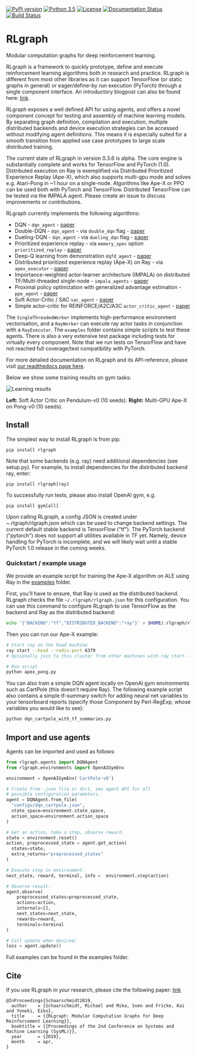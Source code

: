 [![PyPI version](https://badge.fury.io/py/rlgraph.svg)](https://badge.fury.io/py/rlgraph)
[![Python 3.5](https://img.shields.io/badge/python-3.5-orange.svg)](https://www.python.org/downloads/release/python-356/)
[![License](https://img.shields.io/badge/License-Apache%202.0-blue.svg)](https://github.com/rlgraph/rlgraph/blob/master/LICENSE)
[![Documentation Status](https://readthedocs.org/projects/rlgraph/badge/?version=latest)](https://rlgraph.readthedocs.io/en/latest/?badge=latest)
[![Build Status](https://travis-ci.org/rlgraph/rlgraph.svg?branch=master)](https://travis-ci.org/rlgraph/rlgraph)

# RLgraph
Modular computation graphs for deep reinforcement learning.

RLgraph is a framework to quickly prototype, define and execute reinforcement learning
algorithms both in research and practice. RLgraph is different from most other libraries as it can support
TensorFlow (or static graphs in general) or eager/define-by run execution (PyTorch) through
a single component interface. An introductory blogpost can also be found here: [link](https://rlgraph.github.io/rlgraph/2019/01/04/introducing-rlgraph.html).
 
RLgraph exposes a well defined API for using agents, and offers a novel component concept
for testing and assembly of machine learning models. By separating graph definition, compilation and execution,
multiple distributed backends and device execution strategies can be accessed without modifying
agent definitions. This means it is especially suited for a smooth transition from applied use case prototypes
to large scale distributed training.

The current state of RLgraph in version 0.3.6 is alpha. The core engine is substantially complete
and works for TensorFlow and PyTorch (1.0). Distributed execution on Ray is exemplified via Distributed
Prioritized Experience Replay (Ape-X), which also supports multi-gpu mode and solves e.g. Atari-Pong in ~1 hour
on a single-node. Algorithms like Ape-X or PPO can be used both with PyTorch and TensorFlow. Distributed TensorFlow can
be tested via the IMPALA agent. Please create an issue to discuss improvements or contributions.
 
RLgraph currently implements the following algorithms:

- DQN - ```dqn_agent``` -  [paper](https://www.cs.toronto.edu/~vmnih/docs/dqn.pdf)
- Double-DQN - ```dqn_agent``` - via ```double_dqn``` flag -  [paper](https://www.aaai.org/ocs/index.php/AAAI/AAAI16/paper/download/12389/11847)
- Dueling-DQN - ```dqn_agent``` - via ```dueling_dqn``` flag -  [paper](https://arxiv.org/abs/1509.06461)
- Prioritized experience replay - via ```memory_spec``` option ```prioritized_replay``` - [paper](https://arxiv.org/abs/1511.05952)
- Deep-Q learning from demonstration ```dqfd_agent``` - [paper](https://arxiv.org/abs/1704.03732)
- Distributed prioritized experience replay (Ape-X) on Ray - via `apex_executor` - [paper](https://arxiv.org/abs/1803.00933)
- Importance-weighted actor-learner architecture (IMPALA) on distributed TF/Multi-threaded single-node - ```impala_agents``` - [paper](https://arxiv.org/abs/1802.01561)
- Proximal policy optimization with generalized advantage estimation - ```ppo_agent``` - [paper](https://arxiv.org/abs/1707.06347)
- Soft Actor-Critic / SAC ```sac_agent``` - [paper](https://arxiv.org/abs/1801.01290)
- Simple actor-critic for REINFORCE/A2C/A3C ```actor_critic_agent``` - [paper](https://arxiv.org/abs/1602.01783)

The ```SingleThreadedWorker``` implements high-performance environment vectorisation, and a ```RayWorker``` can execute
ray actor tasks in conjunction with a ```RayExecutor```. The ```examples``` folder contains simple scripts to 
test these agents. There is also a very extensive test package including tests for virtually every component. Note
that we run tests on TensorFlow and have not reached full coverage/test compatibility with PyTorch. 

For more detailed documentation on RLgraph and its API-reference, please visit
[our readthedocs page here](https://rlgraph.readthedocs.io).

Below we show some training results on gym tasks:

![Learning results](https://user-images.githubusercontent.com/14904111/53730353-fab97800-3e77-11e9-974c-69b21f1522d0.png)

**Left:** Soft Actor Critic on Pendulum-v0 (10 seeds). **Right:** Multi-GPU Ape-X on Pong-v0 (10 seeds).


## Install

The simplest way to install RLgraph is from pip:

```pip install rlgraph```

Note that some backends (e.g. ray) need additional dependencies (see setup.py).
For example, to install dependencies for the distributed backend ray, enter:

```pip install rlgraph[ray]```

To successfully run tests, please also install OpenAI gym, e.g.

```pip install gym[all]```

Upon calling RLgraph, a config JSON is created under ~.rlgraph/rlgraph.json
which can be used to change backend settings. The current default stable
backend is TensorFlow ("tf"). The PyTorch backend ("pytorch") does not support
all utilities available in TF yet. Namely, device handling for PyTorch is incomplete,
and we will likely wait until a stable PyTorch 1.0 release in the coming weeks.

### Quickstart / example usage

We provide an example script for training the Ape-X algorithm on ALE using Ray in the [examples](examples) folder.

First, you'll have to ensure, that Ray is used as the distributed backend. RLgraph checks the file
`~/.rlgraph/rlgraph.json` for this configuration. You can use this command to
configure RLgraph to use TensorFlow as the backend and Ray as the distributed backend:

```bash
echo '{"BACKEND":"tf","DISTRIBUTED_BACKEND":"ray"}' > $HOME/.rlgraph/rlgraph.json
```

Then you can run our Ape-X example:

```bash
# Start ray on the head machine
ray start --head --redis-port 6379
# Optionally join to this cluster from other machines with ray start --redis-address=...

# Run script
python apex_pong.py
```

You can also train a simple DQN agent locally on OpenAI gym environments such as CartPole (this doesn't require Ray).
The following example script also contains a simple tf-summary switch for adding neural net variables to
your tensorboard reports (specify those Component by Perl-RegExp, whose variables you would like to see):

```bash
python dqn_cartpole_with_tf_summaries.py
```


## Import and use agents

Agents can be imported and used as follows:

```python
from rlgraph.agents import DQNAgent
from rlgraph.environments import OpenAIGymEnv

environment = OpenAIGymEnv('CartPole-v0')

# Create from .json file or dict, see agent API for all
# possible configuration parameters.
agent = DQNAgent.from_file(
  "configs/dqn_cartpole.json",
  state_space=environment.state_space, 
  action_space=environment.action_space
)

# Get an action, take a step, observe reward.
state = environment.reset()
action, preprocessed_state = agent.get_action(
  states=state,
  extra_returns="preprocessed_states"
)

# Execute step in environment.
next_state, reward, terminal, info =  environment.step(action)

# Observe result.
agent.observe(
    preprocessed_states=preprocessed_state,
    actions=action,
    internals=[],
    next_states=next_state,
    rewards=reward,
    terminals=terminal
)

# Call update when desired:
loss = agent.update()
```

Full examples can be found in the examples folder.

## Cite

If you use RLgraph in your research, please cite the following paper: [link](https://arxiv.org/abs/1810.09028)


```
@InProceedings{Schaarschmidt2019,
  author    = {Schaarschmidt, Michael and Mika, Sven and Fricke, Kai and Yoneki, Eiko},
  title     = {{RLgraph: Modular Computation Graphs for Deep Reinforcement Learning}},
  booktitle = {{Proceedings of the 2nd Conference on Systems and Machine Learning (SysML)}},
  year      = {2019},
  month     = apr,
}
```